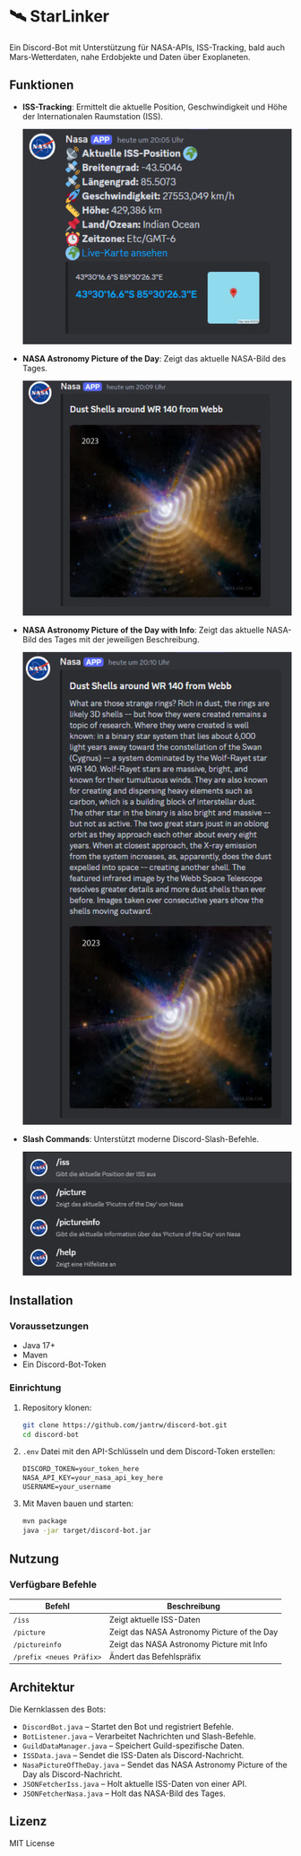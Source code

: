# 🛰 StarLinker

Ein Discord-Bot mit Unterstützung für NASA-APIs, ISS-Tracking, bald auch Mars-Wetterdaten, nahe Erdobjekte und Daten über Exoplaneten.

## Funktionen

- **ISS-Tracking**: Ermittelt die aktuelle Position, Geschwindigkeit und Höhe der Internationalen Raumstation (ISS).

  <img src="images/ISS_Output.png" alt="ISS-Output" width="500">

- **NASA Astronomy Picture of the Day**: Zeigt das aktuelle NASA-Bild des Tages.

  <img src="images/NasaPictureOfTheDay_Output.png" alt="NASA-Picture-Output" width="500">

- **NASA Astronomy Picture of the Day with Info**: Zeigt das aktuelle NASA-Bild des Tages mit der jeweiligen Beschreibung.

  <img src="images/NasaPictureOfTheDayInfo_Output.png" alt="NASA-Picture-Info-Output" width="500">

- **Slash Commands**: Unterstützt moderne Discord-Slash-Befehle.

   <img src="images/Slash_Command.png" alt="Slash_Command" width="500">

## Installation

### Voraussetzungen

- Java 17+
- Maven
- Ein Discord-Bot-Token

### Einrichtung

1. Repository klonen:
   ```sh
   git clone https://github.com/jantrw/discord-bot.git
   cd discord-bot
   ```
2. `.env` Datei mit den API-Schlüsseln und dem Discord-Token erstellen:
   ```env
   DISCORD_TOKEN=your_token_here
   NASA_API_KEY=your_nasa_api_key_here
   USERNAME=your_username
   ```
3. Mit Maven bauen und starten:
   ```sh
   mvn package
   java -jar target/discord-bot.jar
   ```

## Nutzung

### Verfügbare Befehle

| Befehl                   | Beschreibung                                |
| ------------------------ | ------------------------------------------- |
| `/iss`                   | Zeigt aktuelle ISS-Daten                    |
| `/picture`               | Zeigt das NASA Astronomy Picture of the Day |
| `/pictureinfo`           | Zeigt das NASA Astronomy Picture mit Info   |
| `/prefix <neues Präfix>` | Ändert das Befehlspräfix                    |

## Architektur

Die Kernklassen des Bots:

- `DiscordBot.java` – Startet den Bot und registriert Befehle.
- `BotListener.java` – Verarbeitet Nachrichten und Slash-Befehle.
- `GuildDataManager.java` – Speichert Guild-spezifische Daten.
- `ISSData.java` – Sendet die ISS-Daten als Discord-Nachricht.
- `NasaPictureOfTheDay.java` – Sendet das NASA Astronomy Picture of the Day als Discord-Nachricht.
- `JSONFetcherIss.java` – Holt aktuelle ISS-Daten von einer API.
- `JSONFetcherNasa.java` – Holt das NASA-Bild des Tages.

## Lizenz

MIT License

